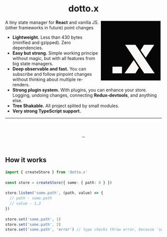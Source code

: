 <h1 align="center">dotto.x</h1>

<img align="right" src="https://raw.githubusercontent.com/dottostack/dotto.x/main/logo.png" width="200px" alt="dotto.x - lightweight state manager">

A tiny state manager for **React**
and vanilla JS. (other frameworks in future)
point changes

- **Lightweight.** Less than 430 bytes (minified and gzipped). Zero dependencies.
- **Easy but strong.** Simple working principe without magic, but with all features from big state managers.
- **Deep observable and fast.** You can subscribe and follow pinpoint changes without thinking about multiple re-renders.
- **Strong plugin system.** With plugins, you can enhance your store. Logging, undoing changes, connecting **Redux-devtools**, and anything else.
- **Tree Shakable.** All project splited by small modules.
- **Very strong TypeScript support.**
<hr>
<br>
<p align="center">
  <a aria-label="NPM version" href="https://www.npmjs.com/package/dotto.x">
    <img alt="" src="https://img.shields.io/npm/v/dotto.x.svg?style=for-the-badge&labelColor=000000">
  </a>
  <a aria-label="License" href="https://github.com/dottostack/dotto.x/blob/main/license.md">
    <img alt="" src="https://img.shields.io/npm/l/dotto.x.svg?style=for-the-badge&labelColor=000000">
  </a>
  <a aria-label="Twitter" href="https://twitter.com/eddartdort">
    <img alt="" src="https://img.shields.io/twitter/follow/eddartdort?labelColor=000000&color=1da1f2&label=Twitter&style=for-the-badge">
  </a>
</p>
<br>

## How it works

```ts
import { createStore } from 'dotto.x'

const store = createStore({ some: { path: 0 } })

store.listen('some.path', (path, value) => {
  // path - some.path
  // value - 1,2
})

store.set('some.path', 1)
store.set('some.path', 2)
store.set('some.path', 'error') // type checks throw error, because 'some.path' most be a number.
```


